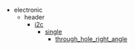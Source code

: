 * electronic
  * header
    * [i2c](electronic/header/i2c)
      * [single](electronic/header/i2c/single)
        * [through_hole_right_angle](through_hole_right_angle)

